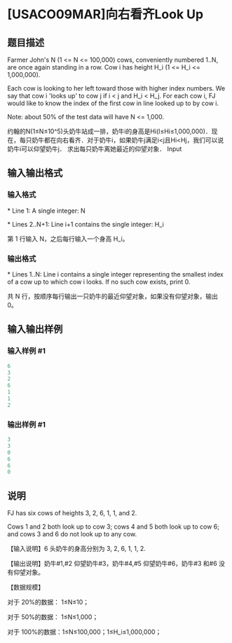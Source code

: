# [USACO09MAR]向右看齐Look Up

## 题目描述

Farmer John's N (1 <= N <= 100,000) cows, conveniently numbered 1..N, are once again standing in a row. Cow i has height H\_i (1 <= H\_i <= 1,000,000).

Each cow is looking to her left toward those with higher index numbers. We say that cow i 'looks up' to cow j if i < j and H\_i < H\_j. For each cow i, FJ would like to know the index of the first cow in line looked up to by cow i.

Note: about 50% of the test data will have N <= 1,000.

约翰的N(1≤N≤10^5)头奶牛站成一排，奶牛i的身高是Hi(l≤Hi≤1,000,000)．现在，每只奶牛都在向右看齐．对于奶牛i，如果奶牛j满足i<j且Hi<Hj，我们可以说奶牛i可以仰望奶牛j． 求出每只奶牛离她最近的仰望对象． Input

## 输入输出格式

### 输入格式

\* Line 1: A single integer: N

\* Lines 2..N+1: Line i+1 contains the single integer: H\_i

第 1 行输入 N，之后每行输入一个身高 H_i。

### 输出格式

\* Lines 1..N: Line i contains a single integer representing the smallest index of a cow up to which cow i looks. If no such cow exists, print 0.

共 N 行，按顺序每行输出一只奶牛的最近仰望对象，如果没有仰望对象，输出 0。

## 输入输出样例

### 输入样例 #1

```cpp
6 
3 
2 
6 
1 
1 
2 

```
### 输出样例 #1

```cpp
3 
3 
0 
6 
6 
0 

```
## 说明

FJ has six cows of heights 3, 2, 6, 1, 1, and 2.

Cows 1 and 2 both look up to cow 3; cows 4 and 5 both look up to cow 6; and cows 3 and 6 do not look up to any cow.

【输入说明】6 头奶牛的身高分别为 3, 2, 6, 1, 1, 2.

【输出说明】奶牛#1,#2 仰望奶牛#3，奶牛#4,#5 仰望奶牛#6，奶牛#3 和#6 没有仰望对象。

【数据规模】

对于 20%的数据： 1≤N≤10；

对于 50%的数据： 1≤N≤1,000；

对于 100%的数据：1≤N≤100,000；1≤H_i≤1,000,000；

